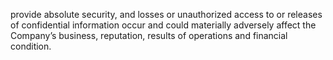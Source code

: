 provide absolute security, and losses or unauthorized access to or releases of confidential information occur and could materially
adversely affect the Company’s business, reputation, results of operations and financial condition.
